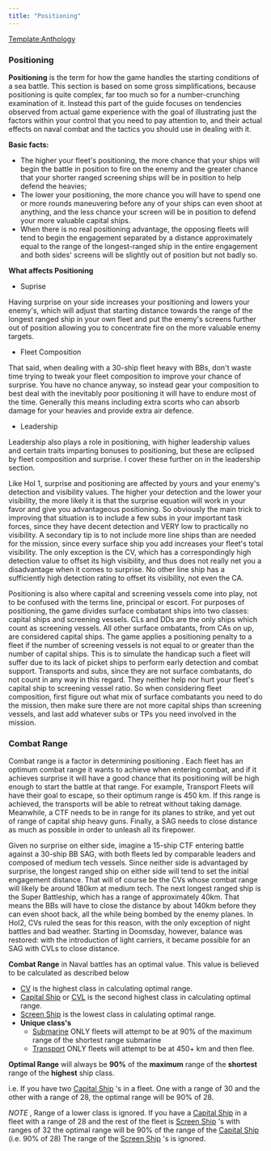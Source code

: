 ```yaml
---
title: "Positioning"
---
```


[Template:Anthology](/index.php?title=Template:Anthology&action=edit&redlink=1 "Template:Anthology (page does not exist)")

###  Positioning 

**Positioning** is the term for how the game handles the starting
conditions of a sea battle. This section is based on some gross
simplifications, because positioning is quite complex, far too much so
for a number-crunching examination of it. Instead this part of the guide
focuses on tendencies observed from actual game experience with the goal
of illustrating just the factors within your control that you need to
pay attention to, and their actual effects on naval combat and the
tactics you should use in dealing with it.

**Basic facts:**

-   The higher your fleet's positioning, the more chance that your ships
    will begin the battle in position to fire on the enemy and the
    greater chance that your shorter ranged screening ships will be in
    position to help defend the heavies;
-   The lower your positioning, the more chance you will have to spend
    one or more rounds maneuvering before any of your ships can even
    shoot at anything, and the less chance your screen will be in
    position to defend your more valuable capital ships.
-   When there is no real positioning advantage, the opposing fleets
    will tend to begin the engagement separated by a distance
    approximately equal to the range of the longest-ranged ship in the
    entire engagement and both sides' screens will be slightly out of
    position but not badly so.

**What affects Positioning**

-   Suprise

Having surprise on your side increases your positioning and lowers your
enemy's, which will adjust that starting distance towards the range of
the longest ranged ship in your own fleet and put the enemy's screens
further out of position allowing you to concentrate fire on the more
valuable enemy targets.

-   Fleet Composition

That said, when dealing with a 30-ship fleet heavy with BBs, don't waste
time trying to tweak your fleet composition to improve your chance of
surprise. You have no chance anyway, so instead gear your composition to
best deal with the inevitably poor positioning it will have to endure
most of the time. Generally this means including extra scorts who can
absorb damage for your heavies and provide extra air defence.

-   Leadership

Leadership also plays a role in positioning, with higher leadership
values and certain traits imparting bonuses to positioning, but these
are eclipsed by fleet composition and surprise. I cover these further on
in the leadership section.

Like HoI 1, surprise and positioning are affected by yours and your
enemy's detection and visibility values. The higher your detection and
the lower your visibility, the more likely it is that the surprise
equation will work in your favor and give you advantageous positioning.
So obviously the main trick to improving that situation is to include a
few subs in your important task forces, since they have decent detection
and VERY low to practically no visibility. A secondary tip is to not
include more line ships than are needed for the mission, since every
surface ship you add increases your fleet's total visibility. The only
exception is the CV, which has a correspondingly high detection value to
offset its high visibility, and thus does not really net you a
disadvantage when it comes to surprise. No other line ship has a
sufficiently high detection rating to offset its visibility, not even
the CA.

Positioning is also where capital and screening vessels come into play,
not to be confused with the terms line, principal or escort. For
purposes of positioning, the game divides surface combatant ships into
two classes: capital ships and screening vessels. CLs and DDs are the
only ships which count as screening vessels. All other surface
ombatants, from CAs on up, are considered capital ships. The game
applies a positioning penalty to a fleet if the number of screening
vessels is not equal to or greater than the number of capital ships.
This is to simulate the handicap such a fleet will suffer due to its
lack of picket ships to perform early detection and combat support.
Transports and subs, since they are not surface combatants, do not count
in any way in this regard. They neither help nor hurt your fleet's
capital ship to screening vessel ratio. So when considering fleet
composition, first figure out what mix of surface combatants you need to
do the mission, then make sure there are not more capital ships than
screening vessels, and last add whatever subs or TPs you need involved
in the mission.

###  Combat Range 

Combat range is a factor in determining positioning . Each fleet has an
optimum combat range it wants to achieve when entering combat, and if it
achieves surprise it will have a good chance that its positioning will
be high enough to start the battle at that range. For example, Transport
Fleets will have their goal to escape, so their optimum range is 450 km.
If this range is achieved, the transports will be able to retreat
without taking damage. Meanwhile, a CTF needs to be in range for its
planes to strike, and yet out of range of capital ship heavy guns.
Finally, a SAG needs to close distance as much as possible in order to
unleash all its firepower.

Given no surprise on either side, imagine a 15-ship CTF entering battle
against a 30-ship BB SAG, with both fleets led by comparable leaders and
composed of medium tech vessels. Since neither side is advantaged by
surprise, the longest ranged ship on either side will tend to set the
initial engagement distance. That will of course be the CVs whose combat
range will likely be around 180km at medium tech. The next longest
ranged ship is the Super Battleship, which has a range of approximately
40km. That means the BBs will have to close the distance by about 140km
before they can even shoot back, all the while being bombed by the enemy
planes. In HoI2, CVs ruled the seas for this reason, with the only
exception of night battles and bad weather. Starting in Doomsday,
however, balance was restored: with the introduction of light carriers,
it became possible for an SAG with CVLs to close distance.

**Combat Range** in Naval battles has an optimal value. This value is
believed to be calculated as described below

-   [CV](/CV "CV") is the highest class in calculating optimal range.
-   [Capital Ship](/Capital_Ship "Capital Ship") or [CVL](/CVL "CVL") is
    the second highest class in calculating optimal range.
-   [Screen Ship](/Screen_Ship "Screen Ship") is the lowest class in
    calulating optimal range.
-   **Unique class's**
    -   [Submarine](/Submarine "Submarine") ONLY fleets will attempt to
        be at 90% of the maximum range of the shortest range submarine
    -   [Transport](/Transport "Transport") ONLY fleets will attempt to
        be at 450+ km and then flee.

**Optimal Range** will always be **90%** of the **maximum** range of the
**shortest** range of the **highest** ship class.

i.e. If you have two [Capital Ship](/Capital_Ship "Capital Ship") 's in
a fleet. One with a range of 30 and the other with a range of 28, the
optimal range will be 90% of 28.

*NOTE* , Range of a lower class is ignored. If you have a [Capital
Ship](/Capital_Ship "Capital Ship") in a fleet with a range of 28 and
the rest of the fleet is [Screen Ship](/Screen_Ship "Screen Ship") 's
with ranges of 32 the optimal range will be 90% of the range of the
[Capital Ship](/Capital_Ship "Capital Ship") (i.e. 90% of 28) The range
of the [Screen Ship](/Screen_Ship "Screen Ship") 's is ignored.
